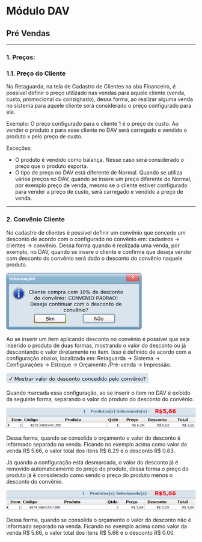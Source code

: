 # Módulo DAV

## Pré Vendas
---
### 1. Preços:
### 1.1. Preço do Cliente
No Retaguarda, na tela de Cadastro de Clientes na aba Financeiro, é possível definir o preço utilizado nas vendas para aquele cliente (venda, custo, promocional ou consignado), dessa forma, ao realizar alguma venda no sistema para aquele cliente será considerado o preço configurado para ele.

Exemplo: O preço configurado para o cliente 1 é o preço de custo. Ao vender o produto x para esse cliente no DAV será carregado e vendido o produto x pelo preço de custo.

Exceções:
* O produto é vendido como balança. Nesse caso será considerado o preço que o produto exporta.
* O tipo de preço no DAV está diferente de Normal. Quando se utiliza vários preços no DAV, quando se insere um preço diferente do Normal, por exemplo preço de venda, mesmo se o cliente estiver configurado para vender a preço de custo, será carregado e vendido a preço de venda.
---
### 2. Convênio Cliente
No cadastro de clientes é possível definir um convênio que concede um desconto de acordo com o configurado no convênio em: cadastros -> clientes -> convênio. Dessa forma quando é realizada uma venda, por exemplo, no DAV, quando se insere o cliente e confirma que deseja vender com desconto do convênio será dado o desconto do convênio naquele produto.

![convênio](imagens/convenio.png)

Ao se inserir um item aplicando desconto no convênio é possível que seja inserido o produto de duas formas, mostrando o valor do desconto ou já descontando o valor diretamente no item. Isso é definido de acordo com a configuração abaixo, localizada em: Retaguarda -> Sistema -> Configurações -> Estoque -> Orçamento /Pré-venda -> Impressão.

![Mostrar desconto do convênio](imagens/config_convenio.png)

Quando marcada essa configuração, ao se inserir o item no DAV é exibido da seguinte forma, separando o valor do produto do desconto do convênio.

![marcada](imagens/marcada_conf_convenio.png)

 Dessa forma, quando se consolida o orçamento o valor do desconto é informado separado na venda. Ficando no exemplo acima como valor da venda R$ 5.66, o valor total dos itens R$ 6.29 e o desconto R$ 0.63.

Já quando a configuração está desmarcada, o valor do desconto já é removido automaticamente do preço do produto, dessa forma o preço do produto já é considerado como sendo o preço do produto menos o desconto do convênio.

![desmarcada](imagens/desmarcada_conf_convenio.png)

Dessa forma, quando se consolida o orçamento o valor do desconto não é informado separado na venda. Ficando no exemplo acima como valor da venda R$ 5.66, o valor total dos itens R$ 5.66 e o desconto R$ 0.00.